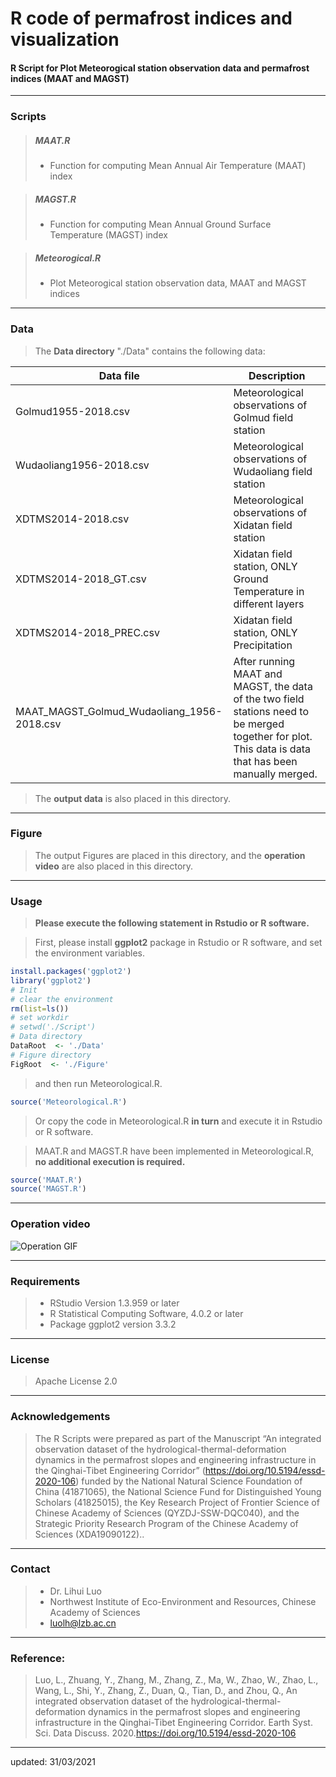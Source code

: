 # R code of permafrost indices and visualization

#### R Script for Plot Meteorogical station observation data and permafrost indices (MAAT and MAGST)


----

### Scripts

> ##### MAAT.R
>- Function for computing Mean Annual Air Temperature (MAAT) index

> ##### MAGST.R
>- Function for computing Mean Annual Ground Surface Temperature (MAGST) index

> ##### Meteorogical.R
>- Plot Meteorogical station observation data, MAAT and MAGST indices

----

### Data

>  The **Data directory** "./Data" contains the following data:


|     Data file                                           |     Description    |   
|---------------------------------------------------------|----------------------|
| Golmud1955-2018.csv | Meteorological observations of Golmud field station |
| Wudaoliang1956-2018.csv | Meteorological observations of Wudaoliang field station |
| XDTMS2014-2018.csv |Meteorological observations of Xidatan field station |
| XDTMS2014-2018_GT.csv | Xidatan field station, ONLY Ground Temperature in different layers|
| XDTMS2014-2018_PREC.csv | Xidatan field station, ONLY Precipitation|
| MAAT_MAGST_Golmud_Wudaoliang_1956-2018.csv | After running MAAT and MAGST, the data of the two field stations need to be merged together for plot. This data is data that has been manually merged.|

> The **output data** is also placed in this directory.

----

### Figure

> The output Figures are placed in this directory, and the **operation video** are also placed in this directory.



----

### Usage


> **Please execute the following statement in Rstudio or R software.** 

>  First, please install **ggplot2** package in Rstudio or R software, and set the environment variables.
> 
```r
install.packages('ggplot2')
library('ggplot2')
# Init
# clear the environment
rm(list=ls())
# set workdir
# setwd('./Script')
# Data directory
DataRoot  <- './Data'
# Figure directory
FigRoot  <- './Figure'
```

> and then run Meteorological.R.

```r
source('Meteorological.R')
```

> Or copy the code in Meteorological.R **in turn** and execute it in Rstudio or R software.

> MAAT.R and MAGST.R have been implemented in Meteorological.R, **no additional execution is required.**

> 
```r
source('MAAT.R')
source('MAGST.R')
```

----
### Operation video
![Operation GIF](https://github.com/iffylaw/ESSD-2020-106/blob/main/ScriptRstudio.gif)

----
### Requirements

>- RStudio Version 1.3.959 or later
>- R Statistical Computing Software, 4.0.2 or later
>- Package ggplot2 version 3.3.2

----
### License

> Apache License 2.0

----
### Acknowledgements

> The R Scripts were prepared as part of the Manuscript “An integrated observation dataset of the hydrological-thermal-deformation dynamics in the permafrost slopes and engineering infrastructure in the Qinghai-Tibet Engineering Corridor” (https://doi.org/10.5194/essd-2020-106) funded by the National Natural Science Foundation of China (41871065), the National Science Fund for Distinguished Young Scholars (41825015), the Key Research Project of Frontier Science of Chinese Academy of Sciences (QYZDJ-SSW-DQC040), and the Strategic Priority Research Program of the Chinese Academy of Sciences (XDA19090122)..

----
### Contact

>- Dr. Lihui Luo 
>- Northwest Institute of Eco-Environment and Resources, Chinese Academy of Sciences
>- <luolh@lzb.ac.cn>

----
### Reference:

> Luo, L., Zhuang, Y., Zhang, M., Zhang, Z., Ma, W., Zhao, W., Zhao, L., Wang, L., Shi, Y., Zhang, Z., Duan, Q., Tian, D., and Zhou, Q.,  An integrated observation dataset of the hydrological-thermal-deformation dynamics in the permafrost slopes and engineering infrastructure in the Qinghai-Tibet Engineering Corridor. Earth Syst. Sci. Data Discuss. 2020.<https://doi.org/10.5194/essd-2020-106>

----
updated: 31/03/2021
